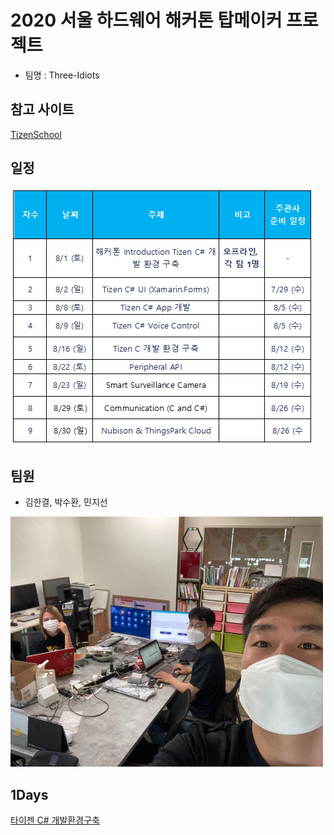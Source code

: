 # 2020 서울 하드웨어 해커톤 탑메이커 프로젝트

  - 팀명 : Three-Idiots 

## 참고 사이트
[TizenSchool](https://tizenschool.org/home)

## 일정
  <img width="" height="" src="./png/sc.png"></img>

## 팀원
  - 김한결, 박수환, 민지선
  
   <img width="500" height="400" src="./png/teampic.jpg"></img>
## 1Days 

[타이젠 C# 개발환경구축](http://tizenschool.org/tutorial/194)

